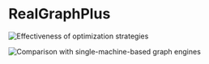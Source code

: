 # RealGraphPlus

![Effectiveness of optimization strategies](https://user-images.githubusercontent.com/47405729/216280483-39729b29-e936-4732-9c7d-422e63c70144.png)




![Comparison with single-machine-based graph engines](https://user-images.githubusercontent.com/47405729/216280476-c19a88a4-20c9-4c44-8f8b-348b9c48e05f.png)
